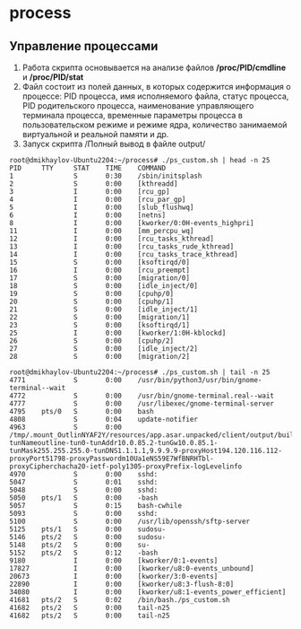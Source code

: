 # process
## Управление процессами 
1. Работа скрипта основывается на анализе файлов **/proc/PID/cmdline** и **/proc/PID/stat**
2. Файл состоит из полей данных, в которых содержится информация о процессе: PID процесса, имя исполняемого файла, статус процесса, PID родительского процесса, наименование управляющего терминала процесса, временные параметры процесса в пользовательском режиме и режиме
ядра, количество занимаемой виртуальной и реальной памяти и др. 
3. Запуск скрипта    /Полный вывод в файле output/
``` 
root@dmikhaylov-Ubuntu2204:~/process# ./ps_custom.sh | head -n 25
PID     TTY     STAT    TIME    COMMAND
1               S       0:30    /sbin/initsplash
2               S       0:00    [kthreadd]
3               I       0:00    [rcu_gp]
4               I       0:00    [rcu_par_gp]
5               I       0:00    [slub_flushwq]
6               I       0:00    [netns]
8               I       0:00    [kworker/0:0H-events_highpri]
11              I       0:00    [mm_percpu_wq]
12              I       0:00    [rcu_tasks_kthread]
13              I       0:00    [rcu_tasks_rude_kthread]
14              I       0:00    [rcu_tasks_trace_kthread]
15              S       0:00    [ksoftirqd/0]
16              I       0:00    [rcu_preempt]
17              S       0:00    [migration/0]
18              S       0:00    [idle_inject/0]
19              S       0:00    [cpuhp/0]
20              S       0:00    [cpuhp/1]
21              S       0:00    [idle_inject/1]
22              S       0:00    [migration/1]
23              S       0:00    [ksoftirqd/1]
25              I       0:00    [kworker/1:0H-kblockd]
26              S       0:00    [cpuhp/2]
27              S       0:00    [idle_inject/2]
28              S       0:00    [migration/2]
```
```
root@dmikhaylov-Ubuntu2204:~/process# ./ps_custom.sh | tail -n 25
4771            S       0:00    /usr/bin/python3/usr/bin/gnome-terminal--wait
4772            S       0:00    /usr/bin/gnome-terminal.real--wait
4777            S       0:00    /usr/libexec/gnome-terminal-server
4795    pts/0   S       0:00    bash
4808            S       0:04    update-notifier
4963            S       0:00    /tmp/.mount_OutlinNYAF2Y/resources/app.asar.unpacked/client/output/build/linux/tun2socks-tunNameoutline-tun0-tunAddr10.0.85.2-tunGw10.0.85.1-tunMask255.255.255.0-tunDNS1.1.1.1,9.9.9.9-proxyHost194.120.116.112-proxyPort51798-proxyPasswordm10Ua1eNS59E7WfBNRHTbl-proxyCipherchacha20-ietf-poly1305-proxyPrefix-logLevelinfo
4970            S       0:00    sshd:
5047            S       0:01    sshd:
5048            S       0:00    sshd:
5050    pts/1   S       0:00    -bash
5057            S       0:15    bash-cwhile
5093            S       0:00    sshd:
5100            S       0:00    /usr/lib/openssh/sftp-server
5125    pts/1   S       0:00    sudosu-
5146    pts/2   S       0:00    sudosu-
5148    pts/2   S       0:00    su-
5152    pts/2   S       0:12    -bash
9180            I       0:00    [kworker/0:1-events]
17827           I       0:00    [kworker/u8:0-events_unbound]
20673           I       0:00    [kworker/3:0-events]
22890           I       0:00    [kworker/u8:3-flush-8:0]
34080           I       0:00    [kworker/u8:1-events_power_efficient]
41681   pts/2   S       0:02    /bin/bash./ps_custom.sh
41682   pts/2   S       0:00    tail-n25
41682   pts/2   S       0:00    tail-n25

```

